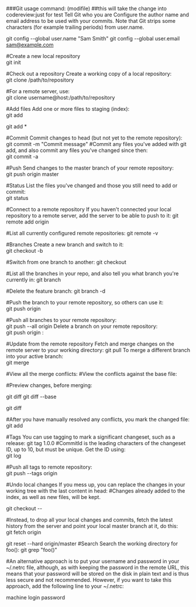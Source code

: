 ###Git usage command:
(modifile)
##this will take the change into codereview:just for test
Tell Git who you are	Configure the author name and email address to be used with your commits.
Note that Git strips some characters (for example trailing periods) from user.name.

git config --global user.name "Sam Smith"
git config --global user.email sam@example.com

#Create a new local repository	 	
git init

#Check out a repository	Create a working copy of a local repository:	
git clone /path/to/repository

#For a remote server, use:	
git clone username@host:/path/to/repository

#Add files	Add one or more files to staging (index):	
git add <filename>

git add *

#Commit	Commit changes to head (but not yet to the remote repository):	
git commit -m "Commit message"
#Commit any files you've added with git add, and also commit any files you've changed since then:	
git commit -a

#Push	Send changes to the master branch of your remote repository:	
git push origin master

#Status	List the files you've changed and those you still need to add or commit:	
git status

#Connect to a remote repository	If you haven't connected your local repository to a remote server, add the server to be able to push to it:	
git remote add origin <server>

#List all currently configured remote repositories:	
git remote -v

#Branches	Create a new branch and switch to it:	
git checkout -b <branchname>

#Switch from one branch to another:	
git checkout <branchname>

#List all the branches in your repo, and also tell you what branch you're currently in:	
git branch

#Delete the feature branch:	
git branch -d <branchname>

#Push the branch to your remote repository, so others can use it:	
git push origin <branchname>

#Push all branches to your remote repository:	
git push --all origin
Delete a branch on your remote repository:	
git push origin :<branchname>

#Update from the remote repository	Fetch and merge changes on the remote server to your working directory:	git pull
To merge a different branch into your active branch:	
git merge <branchname>

#View all the merge conflicts:
#View the conflicts against the base file:

#Preview changes, before merging:

git diff
git diff --base <filename>

git diff <sourcebranch> <targetbranch>

#After you have manually resolved any conflicts, you mark the changed file:	
git add <filename>

#Tags	You can use tagging to mark a significant changeset, such as a release:	
git tag 1.0.0 <commitID>
#CommitId is the leading characters of the changeset ID, up to 10, but must be unique. Get the ID using:	
git log

#Push all tags to remote repository:	
git push --tags origin

#Undo local changes	If you mess up, you can replace the changes in your working tree with the last content in head:
#Changes already added to the index, as well as new files, will be kept.

git checkout -- <filename>

#Instead, to drop all your local changes and commits, fetch the latest history from the server and point your local master branch at it, do this:	
git fetch origin

git reset --hard origin/master
#Search	Search the working directory for foo():	git grep "foo()"

#An alternative approach is to put your username and password in your ~/.netrc file, although, as with keeping the password in the remote URL, this means that your password will be stored on the disk in plain text and is thus less secure and not recommended. However, if you want to take this approach, add the following line to your ~/.netrc:

machine <hostname> login <username> password <password>